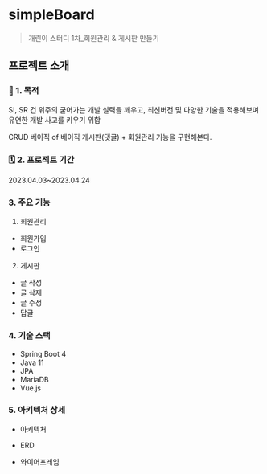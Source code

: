 # simpleBoard
> 개린이 스터디 1차_회원관리 &amp; 게시판 만들기

## 프로젝트 소개
### 💎 1. 목적
SI, SR 건 위주의 굳어가는 개발 실력을 깨우고, 최신버전 및 다양한 기술을 적용해보며 유연한 개발 사고를 키우기 위함

CRUD 베이직 of 베이직 게시판(댓글) + 회원관리 기능을 구현해본다.


### 🗓 2. 프로젝트 기간
2023.04.03~2023.04.24


### 3. 주요 기능
1. 회원관리
  - 회원가입
  - 로그인
2. 게시판
  - 글 작성
  - 글 삭제
  - 글 수정
  - 답글

### 4. 기술 스택
- Spring Boot 4
- Java 11
- JPA
- MariaDB
- Vue.js

### 5. 아키텍처 상세
- 아키텍처

- ERD


- 와이어프레임

